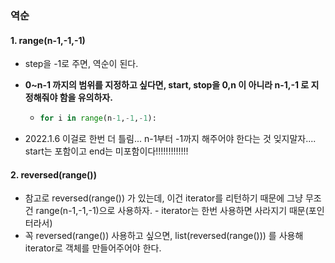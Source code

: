 
### 역순

#### 1. range(n-1,-1,-1)

- step을 -1로 주면, 역순이 된다.

- **0~n-1 까지의 범위를 지정하고 싶다면,  start, stop을 0,n 이 아니라 n-1,-1 로 지정해줘야 함을 유의하자.**

  - ```python
    for i in range(n-1,-1,-1):
    ```

- 2022.1.6 이걸로 한번 더 틀림... n-1부터 -1까지 해주어야 한다는 것 잊지말자.... start는 포함이고 end는 미포함이다!!!!!!!!!!!!!



#### 2. reversed(range())

- 참고로 reversed(range()) 가 있는데, 이건 iterator를 리턴하기 때문에 그냥 무조건 range(n-1,-1,-1)으로 사용하자. - iterator는 한번 사용하면 사라지기 때문(포인터라서)
- 꼭 reversed(range()) 사용하고 싶으면, list(reversed(range())) 를 사용해 iterator로 객체를 만들어주어야 한다.